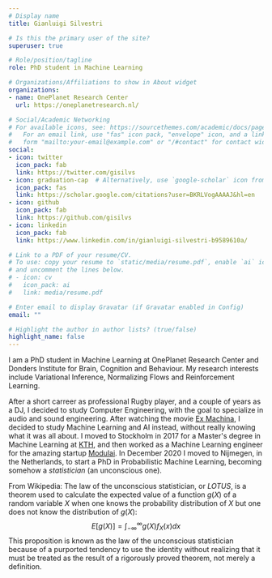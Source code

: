 ```yaml
---
# Display name
title: Gianluigi Silvestri

# Is this the primary user of the site?
superuser: true

# Role/position/tagline
role: PhD student in Machine Learning

# Organizations/Affiliations to show in About widget
organizations:
- name: OnePlanet Research Center
  url: https://oneplanetresearch.nl/

# Social/Academic Networking
# For available icons, see: https://sourcethemes.com/academic/docs/page-builder/#icons
#   For an email link, use "fas" icon pack, "envelope" icon, and a link in the
#   form "mailto:your-email@example.com" or "/#contact" for contact widget.
social:
- icon: twitter
  icon_pack: fab
  link: https://twitter.com/gisilvs
- icon: graduation-cap  # Alternatively, use `google-scholar` icon from `ai` icon pack
  icon_pack: fas
  link: https://scholar.google.com/citations?user=BKRLVogAAAAJ&hl=en
- icon: github
  icon_pack: fab
  link: https://github.com/gisilvs
- icon: linkedin
  icon_pack: fab
  link: https://www.linkedin.com/in/gianluigi-silvestri-b9589610a/

# Link to a PDF of your resume/CV.
# To use: copy your resume to `static/media/resume.pdf`, enable `ai` icons in `params.toml`, 
# and uncomment the lines below.
# - icon: cv
#   icon_pack: ai
#   link: media/resume.pdf

# Enter email to display Gravatar (if Gravatar enabled in Config)
email: ""

# Highlight the author in author lists? (true/false)
highlight_name: false
---
```


I am a PhD student in Machine Learning at OnePlanet Research Center and Donders Institute for Brain, Cognition and Behaviour. My research interests include Variational Inference, Normalizing Flows and Reinforcement Learning.

After a short carreer as professional Rugby player, and a couple of years as a DJ, I decided to study Computer Engineering, with the goal to specialize in audio and sound engineering. After watching the movie [Ex Machina](https://www.imdb.com/title/tt0470752/), I decided to study Machine Learning and AI instead, without really knowing what it was all about. I moved to Stockholm in 2017 for a Master's degree in Machine Learning at [KTH](https://www.kth.se/en), and then worked as a Machine Learning engineer for the amazing startup [Modulai](https://modulai.io/). In December 2020 I moved to Nijmegen, in the Netherlands, to start a PhD in Probabilistic Machine Learning, becoming somehow a _statistician_ (an unconscious one).

From Wikipedia: The law of the unconscious statistician, or _LOTUS_, is a theorem used to calculate the expected value of a function $g(X)$ of a random variable $X$ when one knows the probability distribution of $X$ but one does not know the distribution of $g(X)$:
$$
E[g(X)]=\int_{-\infty}^{\infty}g(X)f_X(x)dx
$$
This proposition is known as the law of the unconscious statistician because of a purported tendency to use the identity without realizing that it must be treated as the result of a rigorously proved theorem, not merely a definition.
